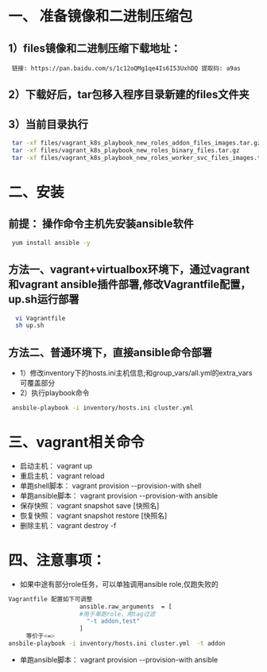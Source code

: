 # 一、 准备镜像和二进制压缩包
##  1）files镜像和二进制压缩下载地址：
     链接: https://pan.baidu.com/s/1c12oQMg1qe4Is6I53UxhDQ 提取码: a9as 
##  2）下载好后，tar包移入程序目录新建的files文件夹
##  3）当前目录执行
```bash
 tar -xf files/vagrant_k8s_playbook_new_roles_addon_files_images.tar.gz
 tar -xf files/vagrant_k8s_playbook_new_roles_binary_files.tar.gz
 tar -xf files/vagrant_k8s_playbook_new_roles_worker_svc_files_images.tar.gz
```

# 二、安装
## 前提： 操作命令主机先安装ansible软件 
```bash
 yum install ansible -y
```
## 方法一、vagrant+virtualbox环境下，通过vagrant和vagrant ansible插件部署,修改Vagrantfile配置，up.sh运行部署
```bash
  vi Vagrantfile
  sh up.sh
``` 
## 方法二、普通环境下，直接ansible命令部署
*  1）修改inventory下的hosts.ini主机信息;和group_vars/all.yml的extra_vars可覆盖部分
*  2）执行playbook命令
```bash
 ansbile-playbook -i inventory/hosts.ini cluster.yml  
```

# 三、vagrant相关命令
* 启动主机： vagrant up
* 重启主机： vagrant reload
* 单跑shell脚本： vagrant provision --provision-with shell
* 单跑ansible脚本： vagrant provision --provision-with ansible
* 保存快照： vagrant snapshot save [快照名]
* 恢复快照： vagrant snapshot restore [快照名]
* 删除主机： vagrant destroy -f

# 四、注意事项：
* 如果中途有部分role任务，可以单独调用ansible role,仅跑失败的
```bash
Vagrantfile 配置如下可调整
                    ansible.raw_arguments  = [
                    #用于单跑role，用tag过滤
                      "-t addon,test"
                    ]    
     等价于<=>
ansbile-playbook -i inventory/hosts.ini cluster.yml  -t addon
```
* 单跑ansible脚本： vagrant provision --provision-with ansible